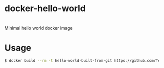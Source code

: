 docker-hello-world
==================
#
Minimal hello world docker image

# Usage

```bash
$ docker build --rm -t hello-world-built-from-git https://github.com/TomasTomecek/docker-hello-world.git
```
